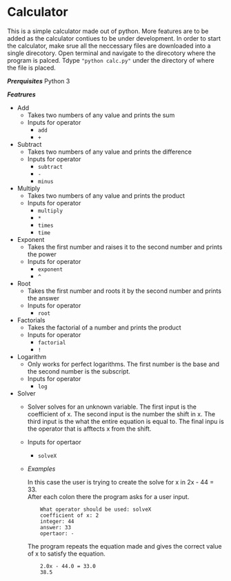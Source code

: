 # Calculator

This is a simple calculator made out of python. More features are to be added as the calculator contiues to be under development. In order to start the calculator, make srue all the neccessary files are downloaded into a single direcotory. Open terminal and navigate to the direcotory where the program is palced. Tdype `"python calc.py"` under the directory of where the file is placed.

***Prerquisites***
Python 3

***Featrures***

*   Add
    *   Takes two numbers of any value and prints the sum
    *   Inputs for operator
        *   `add`
        *   `+`
*   Subtract
    *   Takes two numbers of any value and prints the difference
    *   Inputs for operator
        *   `subtract`
        *   `-`
        *   `minus`
*   Multiply
    *   Takes two numbers of any value and prints the product
    *   Inputs for operator
        *   `multiply`
        *   `*`
        *   `times`
        *   `time`
*   Exponent
    *   Takes the first number and raises it to the second number and prints the power
    *   Inputs for operator
        *   `exponent`
        *   `^`
*   Root
    *   Takes the first number and roots it by the second number and prints the answer
    *   Inputs for operator
        *   `root`
*   Factorials
    *   Takes the factorial of a number and prints the product
    *   Inputs for operator
        *   `factorial`
        *   `!`
*   Logarithm
    *   Only works for perfect logarithms. The first number is the base and the second number is the subscript.
    *   Inputs for operator
        *   `log`
*   Solver
    *   Solver solves for an unknown variable. The first input is the coefficient of x. The second input is the number the shift in x. The third input is the what the entire equation is equal to. The final inpu is the operator that is afftects x from the shift.
    *   Inputs for opertaor
        *   `solveX`
    *  *Examples*  
        
        In this case the user is trying to create the solve for x in 2x - 44 = 33.  
        After each colon there the program asks for a user input.
            
        ``` 
            What operator should be used: solveX
            coefficient of x: 2
            integer: 44
            answer: 33
            opertaor: -
        ```
        
        The program repeats the equation made and gives the correct value of x to satisfy the equation.

        ```
            2.0x - 44.0 = 33.0
            38.5 